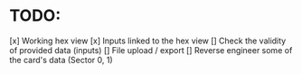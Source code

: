 # TODO: 
[x] Working hex view
[x] Inputs linked to the hex view
[] Check the validity of provided data (inputs)
[] File upload / export
[] Reverse engineer some of the card's data (Sector 0, 1)
